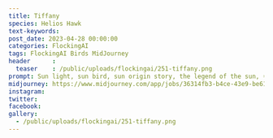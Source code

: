 ```yaml
---
title: Tiffany
species: Helios Hawk
text-keywords: 
post_date: 2023-04-28 00:00:00
categories: FlockingAI
tags: FlockingAI Birds MidJourney 
header      :
  teaser    : /public/uploads/flockingai/251-tiffany.png
prompt: Sun light, sun bird, sun origin story, the legend of the sun, ☀️ ☀️, by James Jean and studio ghibli and lisa frank, manga, artistic creative
midjourney: https://www.midjourney.com/app/jobs/36314fb3-b4ce-43e9-be61-5f031d4b79a2
instagram: 
twitter: 
facebook: 
gallery: 
  - /public/uploads/flockingai/251-tiffany.png
---
```


